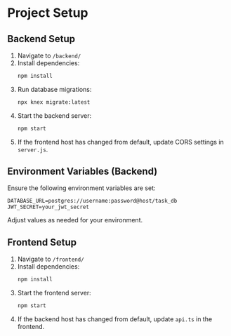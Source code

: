 # Project Setup

## Backend Setup
1. Navigate to `/backend/`
2. Install dependencies:  
   ```sh
   npm install
   ```
3. Run database migrations:  
   ```sh
   npx knex migrate:latest
   ```
4. Start the backend server:  
   ```sh
   npm start
   ```
5. If the frontend host has changed from default, update CORS settings in `server.js`.

## Environment Variables (Backend)
Ensure the following environment variables are set:

```env
DATABASE_URL=postgres://username:password@host/task_db
JWT_SECRET=your_jwt_secret
```

Adjust values as needed for your environment.

## Frontend Setup
1. Navigate to `/frontend/`
2. Install dependencies:  
   ```sh
   npm install
   ```
3. Start the frontend server:  
   ```sh
   npm start
   ```
4. If the backend host has changed from default, update `api.ts` in the frontend.
